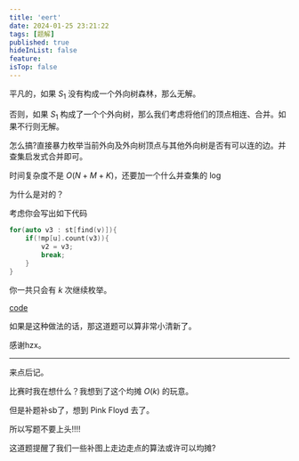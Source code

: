 ```yaml
---
title: 'eert'
date: 2024-01-25 23:21:22
tags: [题解]
published: true
hideInList: false
feature: 
isTop: false
---
```


平凡的，如果 $S_1$ 没有构成一个外向树森林，那么无解。

否则，如果 $S_1$ 构成了一个个外向树，那么我们考虑将他们的顶点相连、合并。如果不行则无解。

怎么搞?直接暴力枚举当前外向及外向树顶点与其他外向树是否有可以连的边。并查集启发式合并即可。

时间复杂度不是 $O(N+M+K)$，还要加一个什么并查集的 $\log$

为什么是对的？

考虑你会写出如下代码
```cpp
for(auto v3 : st[find(v)]){
	if(!mp[u].count(v3)){
		v2 = v3;
		break;
	}
}
```

你一共只会有 $k$ 次继续枚举。


[code](http://www.gdfzoj.com:23380/submission/371193)


如果是这种做法的话，那这道题可以算非常小清新了。

感谢hzx。

---
来点后记。

比赛时我在想什么？我想到了这个均摊 $O(k)$ 的玩意。

但是补题补sb了，想到 Pink Floyd 去了。

所以写题不要上头!!!!

这道题提醒了我们一些补图上走边走点的算法或许可以均摊?
